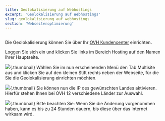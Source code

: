 ```yaml
---
title: Geolokalisierung auf Webhostings
excerpt: 'Geolokalisierung auf Webhostings'
slug: geolokalisierung_auf_webhostings
section: 'Webseitenoptimierung'
---
```



## 
Die Geolokalisierung können Sie über Ihr [OVH Kundencenter](https://www.ovh.com/auth/?action=gotomanager&from=https://www.ovh.de/&ovhSubsidiary=de) einrichten.

Loggen Sie sich ein und klicken Sie links im Bereich Hosting auf den Namen Ihrer Hauptseite.

![](images/img_2792.jpg){.thumbnail}
Wählen Sie im nun erscheinenden Menü den Tab Multisite aus und klicken Sie auf den kleinen Stift rechts neben der Webseite, für die Sie die Geolokalisierung einrichten möchten.

![](images/img_2793.jpg){.thumbnail}
Sie können nun die IP des gewünschten Landes aktivieren.
Hierfür stehen Ihnen bei OVH 12 verschiedene Länder zur Auswahl.

![](images/img_2794.jpg){.thumbnail}
Bitte beachten Sie: Wenn Sie die Änderung vorgenommen haben, kann es bis zu 24 Stunden dauern, bis diese über das Internet wirksam wird.

